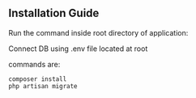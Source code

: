 

## Installation Guide

Run the command inside root directory of application:

Connect DB using .env file located at root

commands are:
```
composer install
php artisan migrate
```
